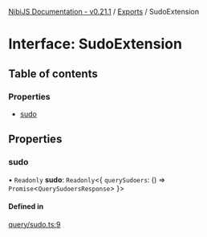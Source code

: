 [NibiJS Documentation - v0.21.1](../intro.md) / [Exports](../modules.md) / SudoExtension

# Interface: SudoExtension

## Table of contents

### Properties

- [sudo](SudoExtension.md#sudo)

## Properties

### sudo

• `Readonly` **sudo**: `Readonly`<{ `querySudoers`: () => `Promise`<`QuerySudoersResponse`\> }\>

#### Defined in

[query/sudo.ts:9](https://github.com/NibiruChain/ts-sdk/blob/48eabde/packages/nibijs/src/query/sudo.ts#L9)
